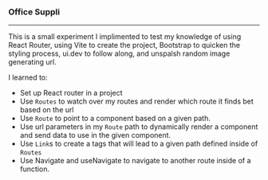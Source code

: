 ### Office Suppli
<hr>
This is a small experiment I implimented to test my knowledge of using React Router, using Vite to create the project, Bootstrap to quicken the styling process, ui.dev to follow along, and unspalsh random image generating url.

 I learned to:

 - Set up React router in a project
 - Use `Routes` to watch over my routes and render which route it finds bet based on the url
 - Use `Route` to point to a component based on a given path.
 - Use url parameters in my `Route` path to dynamically render a component and send data to use in the given component. 
 - Use `Link`s to create a tags that will lead to a given path defined inside of `Routes`
 - Use Navigate and useNavigate to navigate to another route inside of a function.